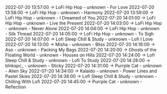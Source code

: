 2022-07-20 13:57:00 -> LoFi Hip Hop - unknown - For Love
2022-07-20 13:58:00 -> LoFi Hip Hop - unknown - Harmony
2022-07-20 13:59:00 -> LoFi Hip Hop - unknown - I Dreamed of You
2022-07-20 14:01:00 -> LoFi Hip Hop - unknown - Live the Present
2022-07-20 14:03:00 -> LoFi Hip Hop - unknown - Never Alone
2022-07-20 14:04:00 -> LoFi Hip Hop - unknown - Silk Thread
2022-07-20 14:05:00 -> LoFi Hip Hop - unknown - To Sigh
2022-07-20 14:07:00 -> Lofi Sleep Chill & Study - unknown - Lofi I Love
2022-07-20 14:13:00 -> Misha - unknown - Bliss
2022-07-20 14:16:00 -> Aso - unknown - Packing My Bags
2022-07-20 14:20:00 -> Ghosts of the Floating World - unknown - Houses on Hills
2022-07-20 14:24:00 -> Lofi Sleep Chill & Study - unknown - Lofi To Study
2022-07-20 14:28:00 -> blnkspc_ - unknown - Sticky
2022-07-20 14:31:00 -> Purrple Cat - unknown - Alien Sky
2022-07-20 14:34:00 -> Kalaido - unknown - Power Lines and Pastel Skies
2022-07-20 14:38:00 -> Lofi Sleep Chill & Study - unknown - Chilling With Lofi
2022-07-20 14:45:00 -> Purrple Cat - unknown - Reflection
